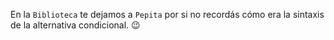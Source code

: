 En la `Biblioteca` te dejamos a `Pepita` por si no recordás cómo era la sintaxis de la alternativa condicional. :wink: